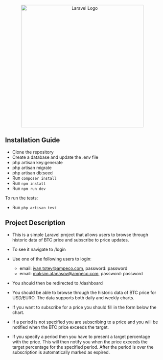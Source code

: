 <p align="center"><a href="https://laravel.com" target="_blank"><img src="https://raw.githubusercontent.com/laravel/art/master/logo-lockup/5%20SVG/2%20CMYK/1%20Full%20Color/laravel-logolockup-cmyk-red.svg" width="400" alt="Laravel Logo"></a></p>

## Installation Guide
- Clone the repository
- Create a database and update the .env file
- php artisan key:generate
- php artisan migrate
- php artisan db:seed
- Run `composer install`
- Run `npm install`
- Run `npm run dev`
 
To run the tests:
- Run `php artisan test`

## Project Description

- This is a simple Laravel project that allows users to browse through historic data of BTC price and subscribe to price updates.
- To see it navigate to /login
- Use one of the following users to login:
    - email: ivan.totev@ampeco.com, password: password
    - email: maksim.atanasov@ampeco.com, password: password
  
- You should then be redirected to /dashboard
- You should be able to browse through the historic data of BTC price for USD/EURO. The data supports both daily and weekly charts.
- If you want to subscribe for a price you should fill in the form below the chart.
- If a period is not specified you are subscribing to a price and you will be notified when the BTC price exceeds the target.
- If you specify a period then you have to present a target percentage with the price. This will then notify you when the price exceeds the target percentage for the specified period.
After the period is over the subscription is automatically marked as expired.
